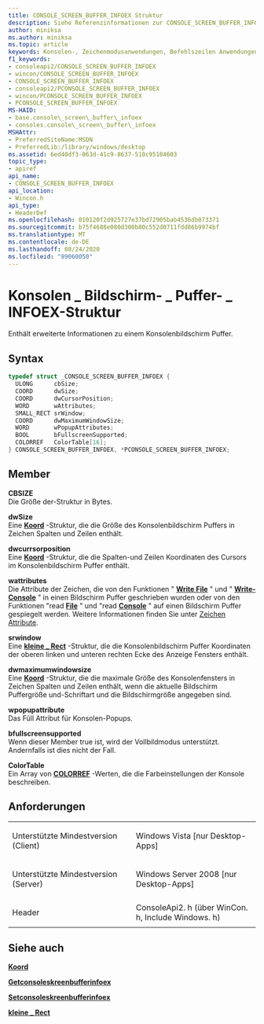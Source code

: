 ```yaml
---
title: CONSOLE_SCREEN_BUFFER_INFOEX Struktur
description: Siehe Referenzinformationen zur CONSOLE_SCREEN_BUFFER_INFOEX Struktur, die erweiterte Informationen zu einem Konsolenbildschirm Puffer enthält.
author: miniksa
ms.author: miniksa
ms.topic: article
keywords: Konsolen-, Zeichenmodusanwendungen, Befehlszeilen Anwendungen, Terminalanwendungen, Konsolen-API
f1_keywords:
- consoleapi2/CONSOLE_SCREEN_BUFFER_INFOEX
- wincon/CONSOLE_SCREEN_BUFFER_INFOEX
- CONSOLE_SCREEN_BUFFER_INFOEX
- consoleapi2/PCONSOLE_SCREEN_BUFFER_INFOEX
- wincon/PCONSOLE_SCREEN_BUFFER_INFOEX
- PCONSOLE_SCREEN_BUFFER_INFOEX
MS-HAID:
- base.console\_screen\_buffer\_infoex
- consoles.console\_screen\_buffer\_infoex
MSHAttr:
- PreferredSiteName:MSDN
- PreferredLib:/library/windows/desktop
ms.assetid: 6ed40df3-063d-41c9-8637-510c95104603
topic_type:
- apiref
api_name:
- CONSOLE_SCREEN_BUFFER_INFOEX
api_location:
- Wincon.h
api_type:
- HeaderDef
ms.openlocfilehash: 010120f2d925727e37bd72905bab4536db073371
ms.sourcegitcommit: b75f4688e080d300b80c552d0711fdd86b9974bf
ms.translationtype: MT
ms.contentlocale: de-DE
ms.lasthandoff: 08/24/2020
ms.locfileid: "89060050"
---
```

# <a name="console_screen_buffer_infoex-structure"></a>Konsolen \_ Bildschirm- \_ Puffer- \_ INFOEX-Struktur


Enthält erweiterte Informationen zu einem Konsolenbildschirm Puffer.

<a name="syntax"></a>Syntax
------

```C
typedef struct _CONSOLE_SCREEN_BUFFER_INFOEX {
  ULONG      cbSize;
  COORD      dwSize;
  COORD      dwCursorPosition;
  WORD       wAttributes;
  SMALL_RECT srWindow;
  COORD      dwMaximumWindowSize;
  WORD       wPopupAttributes;
  BOOL       bFullscreenSupported;
  COLORREF   ColorTable[16];
} CONSOLE_SCREEN_BUFFER_INFOEX, *PCONSOLE_SCREEN_BUFFER_INFOEX;
```

<a name="members"></a>Member
-------

**CBSIZE**  
Die Größe der-Struktur in Bytes.

**dwSize**  
Eine [**Koord**](coord-str.md) -Struktur, die die Größe des Konsolenbildschirm Puffers in Zeichen Spalten und Zeilen enthält.

**dwcurrsorposition**  
Eine [**Koord**](coord-str.md) -Struktur, die die Spalten-und Zeilen Koordinaten des Cursors im Konsolenbildschirm Puffer enthält.

**wattributes**  
Die Attribute der Zeichen, die von den Funktionen " [**Write File**](https://msdn.microsoft.com/library/windows/desktop/aa365747) " und " [**Write-Console**](writeconsole.md) " in einen Bildschirm Puffer geschrieben wurden oder von den Funktionen "read [**File**](https://msdn.microsoft.com/library/windows/desktop/aa365467) " und "read [**Console**](readconsole.md) " auf einen Bildschirm Puffer gespiegelt werden. Weitere Informationen finden Sie unter [Zeichen Attribute](console-screen-buffers.md#_win32_font_attributes).

**srwindow**  
Eine [**kleine \_ Rect**](small-rect-str.md) -Struktur, die die Konsolenbildschirm Puffer Koordinaten der oberen linken und unteren rechten Ecke des Anzeige Fensters enthält.

**dwmaximumwindowsize**  
Eine [**Koord**](coord-str.md) -Struktur, die die maximale Größe des Konsolenfensters in Zeichen Spalten und Zeilen enthält, wenn die aktuelle Bildschirm Puffergröße und-Schriftart und die Bildschirmgröße angegeben sind.

**wpopupattribute**  
Das Füll Attribut für Konsolen-Popups.

**bfullscreensupported**  
Wenn dieser Member true ist, wird der Vollbildmodus unterstützt. Andernfalls ist dies nicht der Fall.

**ColorTable**  
Ein Array von [**COLORREF**](https://msdn.microsoft.com/library/windows/desktop/dd183449) -Werten, die die Farbeinstellungen der Konsole beschreiben.

<a name="requirements"></a>Anforderungen
------------

<table>
<colgroup>
<col width="50%" />
<col width="50%" />
</colgroup>
<tbody>
<tr class="odd">
<td><p>Unterstützte Mindestversion (Client)</p></td>
<td><p>Windows Vista [nur Desktop-Apps]</p></td>
</tr>
<tr class="even">
<td><p>Unterstützte Mindestversion (Server)</p></td>
<td><p>Windows Server 2008 [nur Desktop-Apps]</p></td>
</tr>
<tr class="odd">
<td><p>Header</p></td>
<td>ConsoleApi2. h (über WinCon. h, Include Windows. h)</td>
</tr>
</tbody>
</table>

## <a name="span-idsee_alsospansee-also"></a><span id="see_also"></span>Siehe auch


[**Koord**](coord-str.md)

[**Getconsoleskreenbufferinfoex**](getconsolescreenbufferinfoex.md)

[**Setconsoleskreenbufferinfoex**](setconsolescreenbufferinfoex.md)

[**kleine \_ Rect**](small-rect-str.md)

 

 




